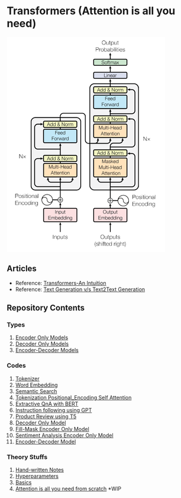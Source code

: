 # Transformers (Attention is all you need)

![Context](https://github.com/SharathHebbar/Transformers/blob/main/assets/attention_is_all_you_need.png)

## Articles

- Reference: [Transformers-An Intuition](https://medium.com/@sharathhebbar24/transformers-an-intution-3ef6ef3b15f5)
- Reference: [Text Generation v/s Text2Text Generation](https://medium.com/@sharathhebbar24/text-generation-v-s-text2text-generation-3a2b235ac19b)

## Repository Contents

### Types

1. [Encoder Only Models](https://github.com/SharathHebbar/Transformers/tree/main/Encoder)
2. [Decoder Only Models](https://github.com/SharathHebbar/Transformers/tree/main/Decoder)
3. [Encoder-Decoder Models](https://github.com/SharathHebbar/Transformers/tree/main/Encoder-decoder)

### Codes
1. [Tokenizer](https://github.com/SharathHebbar/Transformers/blob/main/Basics/1.%20Tokenizer.ipynb)
2. [Word Embedding](https://github.com/SharathHebbar/Transformers/blob/main/Basics/2.%20Word_Embeddings.ipynb)
3. [Semantic Search](https://github.com/SharathHebbar/Transformers/blob/main/Basics/3.%20Semantic_Search_Index.ipynb)
4. [Tokenization Positional_Encoding Self Attention](https://github.com/SharathHebbar/Transformers/blob/main/Basics/4.%20Tokenization%2C%20Positional_Encoding%20and%20self_attention.ipynb)
5. [Extractive QnA with BERT](https://github.com/SharathHebbar/Transformers/blob/main/Basics/5_Extractive_QnA_using_BERT.ipynb)
6. [Instruction following using GPT](https://github.com/SharathHebbar/Transformers/blob/main/Basics/6_Instruction_following_using_GPT.ipynb)
7. [Product Review using T5](https://github.com/SharathHebbar/Transformers/blob/main/Basics/7.%20T5_for_product_reviews.ipynb)
8. [Decoder Only Model](https://github.com/SharathHebbar/Transformers/blob/main/Decoder/text-generation.ipynb)
9. [Fill-Mask Encoder Only Model](https://github.com/SharathHebbar/Transformers/blob/main/Encoder/fill-mask.ipynb)
10. [Sentiment Analysis Encoder Only Model](https://github.com/SharathHebbar/Transformers/blob/main/Encoder/sentiment-analysis.ipynb)
11. [Encoder-Decoder Model](https://github.com/SharathHebbar/Transformers/blob/main/Encoder-decoder/text2text-generation.ipynb)

### Theory Stuffs
1. [Hand-written Notes](https://github.com/SharathHebbar/Transformers/tree/main/assets/Notes)
2. [Hyperparameters](https://github.com/SharathHebbar/Transformers/blob/main/config/README.md)
3. [Basics](https://github.com/SharathHebbar/Transformers/tree/main/Basics)
4. [Attention is all you need from scratch](https://github.com/SharathHebbar/Transformers/tree/main/Attention-is-all-you-need) *WIP